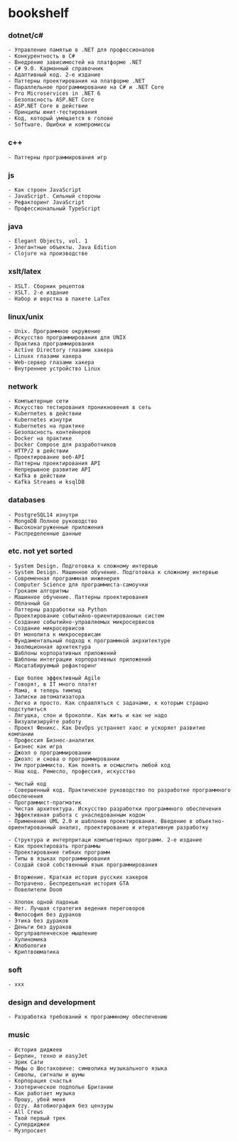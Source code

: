 # bookshelf

### dotnet/c#

    - Управление памятью в .NET для профессионалов
    - Конкурентность в C#
    - Внедрение зависимостей на платформе .NET
    - C# 9.0. Карманный справочник
    - Адаптивный код. 2-е издание
    - Паттерны проектирования на платформе .NET
    - Параллельное программирование на C# и .NET Core
    - Pro Microservices in .NET 6
    - Безопасность ASP.NET Core
    - ASP.NET Core в действии
    - Принципы юнит-тестирования
    - Код, который умещается в голове
    - Software. Ошибки и компромиссы

### c++

    - Паттерны программирования игр

### js

    - Как строен JavaScript
    - JavaScript. Сильный стороны
    - Рефакторинг JavaScript
    - Профессиональный TypeScript

### java

    - Elegant Objects, vol. 1
    - Элегантные объекты. Java Edition
    - Clojure на производстве

### xslt/latex

    - XSLT. Сборник рецептов
    - XSLT. 2-е издание
    - Набор и верстка в пакете LaTex

### linux/unix

    - Unix. Программное окружение
    - Искусство программирования для UNIX
    - Практика программирования
    - Active Directory глазами хакера
    - Linuxx глазами хакера
    - Web-сервер глазами хакера
    - Внутреннее устройство Linux

### network

    - Компьютерные сети
    - Искусство тестирования проникновения в сеть
    - Kubernetes в действии
    - Kubernetes изнутри
    - Kubernetes на практике
    - Безопасность контейнеров
    - Docker на практике
    - Docker Compose для разработчиков
    - HTTP/2 в действии
    - Проектирование веб-API
    - Паттерны проектирования API
    - Непрерывное развитие API
    - Kafka в действии
    - Kafka Streams и ksqlDB

### databases

    - PostgreSQL14 изнутри
    - MongoDB Полное руководство
    - Высоконагруженные приложения
    - Распределенные данные

### etc. not yet sorted

    - System Design. Подготовка к сложному интервью
    - System Design. Машинное обучение. Подготовка к сложному интервью
    - Современная программная инженерия
    - Computer Science для программиста-самоучки
    - Грокаем алгоритмы
    - Машинное обучение. Паттерны проектирования
    - Облачный Go
    - Паттерны разработки на Python
    - Проектирование событийно-ориентированных систем
    - Создание событийно-управляемых микросервисов
    - Создание микросервисов
    - От монолита к микросервисам
    - Фундаментальный подход к программной акрхитектуре
    - Эволюционная архитектура
    - Шаблоны корпоративных приложений
    - Шаблоны интеграции корпоративных приложений
    - Масштабируемый рефакторинг

    - Еще более эффективный Agile
    - Говорят, в IT много платят
    - Мама, я теперь тимлид
    - Записки автоматизатора
    - Легко и просто. Как справляться с задачами, к которым страшно подступиться
    - Лягушка, слон и броколли. Как жить и как не надо
    - Визуализируйте работу
    - Проект Феникс. Как DevOps устраняет хаос и ускоряет развитие компании
    - Профессия Бизнес-аналитик
    - Бизнес как игра
    - Джоэл о программировании
    - Джоэл: и снова о программировании
    - Ум программиста. Как понять и осмыслить любой код
    - Наш код. Ремесло, профессия, искусство

    - Чистый код
    - Совершенный код. Практическое руководство по разработке программного обеспечения
    - Программист-прагматик
    - Чистая архитектура. Искусство разработки программного обеспечения
    - Эффективная работа с унаследованным кодом
    - Применение UML 2.0 и шаблонов проектирования. Введение в объектно-ориентированный анализ, проектирование и итеративную разработку

    - Структура и интерпритаци компьютерных программ. 2-е издание
    - Как проектировать программы
    - Проектирование гибких программ
    - Типы в языках программирования
    - Создай свой собственный язык программирования

    - Вторжение. Краткая история русских хакеров
    - Потрачено. Беспредельная история GTA
    - Повелители Doom

    - Хлопок одной ладонью
    - Нет. Лучшая стратегия ведения переговоров
    - Философия без дураков
    - Этика без дураков
    - Деньги без дураков
    - Оргуправленческое мышление
    - Хулиномика
    - Жлобология
    - Криптвоюматика

### soft
    - xxx

### design and development
    - Разработка требований к программному обеспечению

### music

    - История диджеев
    - Берлин, техно и easyJet
    - Эрик Сати
    - Мифы о Шостаковиче: символика музыкального языка
    - Сиволы, сигналы и шумы
    - Корпорация счастья
    - Эзотерическое подполье Британии
    - Как работает музыка
    - Прошу, убей меня
    - Ozzy. Автобиография без цензуры
    - All Crews
    - Твой первый трек
    - Супердиджеи
    - Музпросвет
    